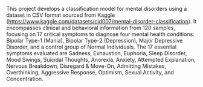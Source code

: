 This project develops a classification model for mental disorders using a dataset in CSV format sourced from Kaggle (https://www.kaggle.com/datasets/cid007/mental-disorder-classification). It encompasses clinical and behavioral information from 120 samples, focusing on 17 critical symptoms to diagnose four mental health conditions: Bipolar Type-1 (Mania), Bipolar Type-2 (Depression), Major Depressive Disorder, and a control group of Normal Individuals. The 17 essential symptoms evaluated are Sadness, Exhaustion, Euphoria, Sleep Disorder, Mood Swings, Suicidal Thoughts, Anorexia, Anxiety, Attempted Explanation, Nervous Breakdown, Disregard & Move-On, Admitting Mistakes, Overthinking, Aggressive Response, Optimism, Sexual Activity, and Concentration.

